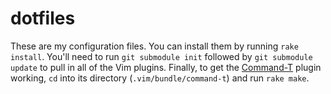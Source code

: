 # dotfiles

These are my configuration files. You can install them by running `rake install`. You'll need to run `git submodule init` followed by `git submodule update` to pull in all of the Vim plugins. Finally, to get the [Command-T][cmt] plugin working, `cd` into its directory (`.vim/bundle/command-t`) and run `rake make`.

[cmt]: https://github.com/wincent/Command-T
